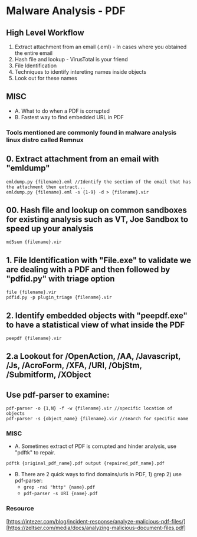 # Malware Analysis - PDF

## High Level Workflow
1. Extract attachment from an email (.eml) - In cases where you obtained the entire email
1. Hash file and lookup - VirusTotal is your friend 
1. File Identification
  1. Techniques to identify intereting names inside objects
  1. Look out for these names
    
## MISC
  - A. What to do when a PDF is corrupted
  - B. Fastest way to find embedded URL in PDF

### Tools mentioned are commonly found in malware analysis linux distro called Remnux 

## 0. Extract attachment from an email with "emldump"
```
emldump.py {filename}.eml //Identify the section of the email that has the attachment then extract...
emldump.py {filename}.eml -s {1-9} -d > {filename}.vir
```

## 00. Hash file and lookup on common sandboxes for existing analysis such as VT, Joe Sandbox to speed up your analysis
```
md5sum {filename}.vir
```
## 1. File Identification with "File.exe" to validate we are dealing with a PDF and then followed by "pdfid.py" with triage option
```
file {filename}.vir
pdfid.py -p plugin_triage {filename}.vir
```
## 2. Identify embedded objects with "peepdf.exe" to have a statistical view of what inside the PDF
```
peepdf {filename}.vir
```
## 2.a Lookout for /OpenAction, /AA, /Javascript, /Js, /AcroForm, /XFA, /URI, /ObjStm, /Submitform, /XObject

## Use pdf-parser to examine:
```
pdf-parser -o {1,N} -f -w {filename}.vir //specific location of objects
pdf-parser -s {object_name} {filename}.vir //search for specific name
```

### MISC
- A. Sometimes extract of PDF is corrupted and hinder analysis, use "pdftk" to repair.
```
pdftk {original_pdf_name}.pdf output {repaired_pdf_name}.pdf
```
- B. There are 2 quick ways to find domains/urls in PDF, 1) grep 2) use pdf-parser:
  - `grep -rai "http" {name}.pdf`
  - `pdf-parser -s URI {name}.pdf`

### Resource 
[https://intezer.com/blog/incident-response/analyze-malicious-pdf-files/]
[https://zeltser.com/media/docs/analyzing-malicious-document-files.pdf]
